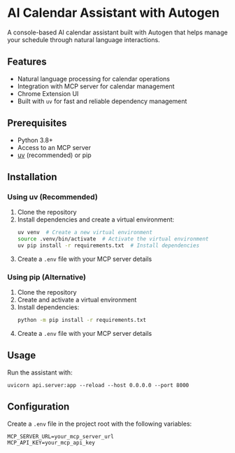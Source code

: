 # AI Calendar Assistant with Autogen

A console-based AI calendar assistant built with Autogen that helps manage your schedule through natural language interactions.

## Features
- Natural language processing for calendar operations
- Integration with MCP server for calendar management
- Chrome Extension UI
- Built with `uv` for fast and reliable dependency management

## Prerequisites
- Python 3.8+
- Access to an MCP server
- [uv](https://github.com/astral-sh/uv) (recommended) or pip

## Installation

### Using uv (Recommended)
1. Clone the repository
2. Install dependencies and create a virtual environment:
   ```bash
   uv venv  # Create a new virtual environment
   source .venv/bin/activate  # Activate the virtual environment
   uv pip install -r requirements.txt  # Install dependencies
   ```
3. Create a `.env` file with your MCP server details

### Using pip (Alternative)
1. Clone the repository
2. Create and activate a virtual environment
3. Install dependencies:
   ```bash
   python -m pip install -r requirements.txt
   ```
4. Create a `.env` file with your MCP server details

## Usage
Run the assistant with:
```
uvicorn api.server:app --reload --host 0.0.0.0 --port 8000
```

## Configuration
Create a `.env` file in the project root with the following variables:
```
MCP_SERVER_URL=your_mcp_server_url
MCP_API_KEY=your_mcp_api_key
```
